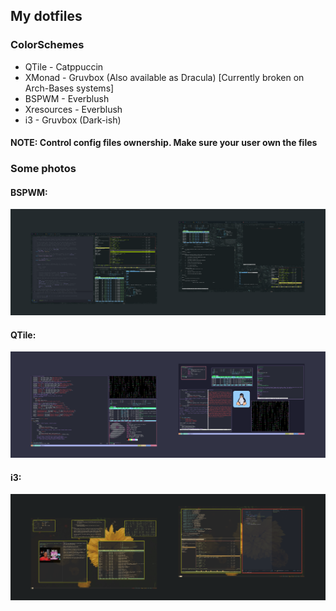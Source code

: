 ## My dotfiles

### ColorSchemes

- QTile		- Catppuccin
- XMonad	- Gruvbox (Also available as Dracula) [Currently broken on Arch-Bases systems]
- BSPWM		- Everblush
- Xresources 	- Everblush
- i3		- Gruvbox (Dark-ish)

#### NOTE: Control config files ownership. Make sure your user own the files

### Some photos

#### BSPWM:
![EverBlush](assets/artix-everblush.png)

#### QTile:
![Catppuccin](assets/gentoo-catppuccin.png)

#### i3:
![Gruvbox](assets/openbsd-gruvbox.png)
